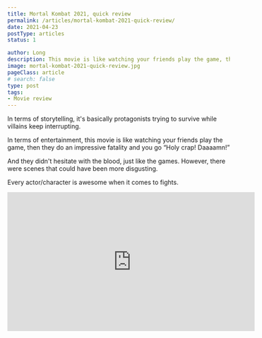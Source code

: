 ```yaml
---
title: Mortal Kombat 2021, quick review
permalink: /articles/mortal-kombat-2021-quick-review/
date: 2021-04-23
postType: articles
status: 1

author: Long
description: This movie is like watching your friends play the game, then they do an impressive fatality and you go “Holy crap! Daaaamn!”
image: mortal-kombat-2021-quick-review.jpg
pageClass: article
# search: false
type: post
tags:
- Movie review
---
```


In terms of storytelling, it's basically protagonists trying to survive while villains keep interrupting.

In terms of entertainment, this movie is like watching your friends play the game, then they do an impressive fatality and you go “Holy crap! Daaaamn!”

And they didn't hesitate with the blood, just like the games. However, there were scenes that could have been more disgusting.

Every actor/character is awesome when it comes to fights.

<div class="video-wrapper">
<iframe width="560" height="315" src="https://www.youtube.com/embed/TNlb6ac75AA" title="YouTube video player" frameborder="0" allow="accelerometer; autoplay; clipboard-write; encrypted-media; gyroscope; picture-in-picture" allowfullscreen></iframe>
</div>
